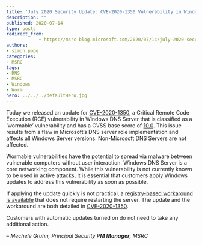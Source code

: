 ```yaml
---
title: 'July 2020 Security Update: CVE-2020-1350 Vulnerability in Windows Domain Name System (DNS) Server'
description: ""
published: 2020-07-14
type: posts
redirect_from:
            - https://msrc-blog.microsoft.com/2020/07/14/july-2020-security-update-cve-2020-1350-vulnerability-in-windows-domain-name-system-dns-server/
authors:
- simon.pope
categories:
- MSRC
tags:
- DNS
- MSRC
- Windows
- Worm
hero: ../../../defaultHero.jpg
---
```

<!-- wp:paragraph -->

Today we released an update for [CVE-2020-1350](https://portal.msrc.microsoft.com/en-US/security-guidance/advisory/CVE-2020-1350), a Critical Remote Code Execution (RCE) vulnerability in Windows DNS Server that is classified as a ‘wormable’ vulnerability and has a CVSS base score of [10.0](<https://nvd.nist.gov/vuln-metrics/cvss/v3-calculator?calculator&version=3&vector=(CVSS:3.0/AV:N/AC:L/PR:N/UI:N/S:C/C:H/I:H/A:H/E:P/RL:O/RC:C)>). This issue results from a flaw in Microsoft’s DNS server role implementation and affects all Windows Server versions. Non-Microsoft DNS Servers are not affected.

<!-- /wp:paragraph -->

<!-- wp:paragraph -->

Wormable vulnerabilities have the potential to spread via malware between vulnerable computers without user interaction. Windows DNS Server is a core networking component. While this vulnerability is not currently known to be used in active attacks, it is essential that customers apply Windows updates to address this vulnerability as soon as possible.

<!-- /wp:paragraph -->

<!-- wp:paragraph -->

If applying the update quickly is not practical, a [registry-based workaround is available](https://support.microsoft.com/en-us/help/4569509) that does not require restarting the server. The update and the workaround are both detailed in [CVE-2020-1350](https://portal.msrc.microsoft.com/en-US/security-guidance/advisory/CVE-2020-1350).

<!-- /wp:paragraph -->

<!-- wp:paragraph -->

Customers with automatic updates turned on do not need to take any additional action.

<!-- /wp:paragraph -->

<!-- wp:paragraph -->

_– Mechele Gruhn, Principal Security P**M Manager**, MSRC_

<!-- /wp:paragraph -->
